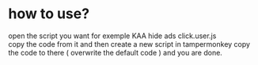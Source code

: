 # how to use?
open the script you want for exemple KAA hide ads click.user.js  
copy the code from it and then create a new script in tampermonkey copy the code to there ( overwrite the default code ) and you are done.